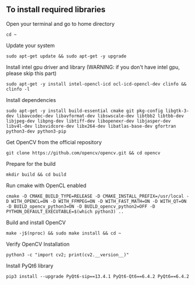 ## To install required libraries

Open your terminal and go to home directory
```
cd ~
```

Update your system
```
sudo apt-get update && sudo apt-get -y upgrade
```

Install intel gpu driver and library (WARNING: if you don't have intel gpu, please skip this part)
```
sudo apt-get -y install intel-opencl-icd ocl-icd-opencl-dev clinfo && clinfo -l
```

Install dependencies
```
sudo apt-get -y install build-essential cmake git pkg-config libgtk-3-dev libavcodec-dev libavformat-dev libswscale-dev libtbb2 libtbb-dev libjpeg-dev libpng-dev libtiff-dev libopenexr-dev libjasper-dev libv4l-dev libxvidcore-dev libx264-dev libatlas-base-dev gfortran python3-dev python3-pip
```

Get OpenCV from the official repository
```
git clone https://github.com/opencv/opencv.git && cd opencv
```

Prepare for the build
```
mkdir build && cd build
```

Run cmake with OpenCL enabled
```
cmake -D CMAKE_BUILD_TYPE=RELEASE -D CMAKE_INSTALL_PREFIX=/usr/local -D WITH_OPENCL=ON -D WITH_FFMPEG=ON -D WITH_FAST_MATH=ON -D WITH_QT=ON -D BUILD_opencv_python3=ON -D BUILD_opencv_python2=OFF -D PYTHON_DEFAULT_EXECUTABLE=$(which python3) ..
```

Build and install OpenCV
```
make -j$(nproc) && sudo make install && cd ~
```

Verify OpenCV Installation
```
python3 -c "import cv2; print(cv2.__version__)"
```

Install PyQt6 library
```
pip3 install --upgrade PyQt6-sip==13.4.1 PyQt6-Qt6==6.4.2 PyQt6==6.4.2
```
